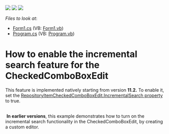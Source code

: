 <!-- default badges list -->
![](https://img.shields.io/endpoint?url=https://codecentral.devexpress.com/api/v1/VersionRange/128620879/13.1.4%2B)
[![](https://img.shields.io/badge/Open_in_DevExpress_Support_Center-FF7200?style=flat-square&logo=DevExpress&logoColor=white)](https://supportcenter.devexpress.com/ticket/details/E2418)
[![](https://img.shields.io/badge/📖_How_to_use_DevExpress_Examples-e9f6fc?style=flat-square)](https://docs.devexpress.com/GeneralInformation/403183)
<!-- default badges end -->
<!-- default file list -->
*Files to look at*:

* [Form1.cs](./CS/WindowsApplication31/Form1.cs) (VB: [Form1.vb](./VB/WindowsApplication31/Form1.vb))
* [Program.cs](./CS/WindowsApplication31/Program.cs) (VB: [Program.vb](./VB/WindowsApplication31/Program.vb))
<!-- default file list end -->
# How to enable the incremental search feature for the CheckedComboBoxEdit


<p>This feature is implemented natively starting from version <strong>11.2.</strong> To enable it, set the <a href="http://documentation.devexpress.com/#WindowsForms/DevExpressXtraEditorsRepositoryRepositoryItemCheckedComboBoxEdit_IncrementalSearchtopic"><u>RepositoryItemCheckedComboBoxEdit.IncrementalSearch property</u></a>  to true.</p><p><br />
 <strong>In earlier versions</strong>, this example demonstrates how to turn on the incremental search functionality in the CheckedComboBoxEdit, by creating a custom editor.</p>

<br/>


